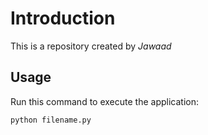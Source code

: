 # Introduction

This is a repository created by *Jawaad*

## Usage

Run this command to execute the application:

`python filename.py`

 

```
